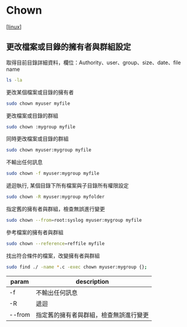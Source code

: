 # Chown
[[linux]]

## 更改檔案或目錄的擁有者與群組設定

取得目前目錄詳細資料，欄位：Authority、user、group、size、date、file name
```bash
ls -la
```

更改某個檔案或目錄的擁有者
```bash
sudo chown myuser myfile
```
更改檔案或目錄的群組
```bash
sudo chown :mygroup myfile
```
同時更改檔案或目錄的群組
```bash
sudo chown myuser:mygroup myfile
```

不輸出任何訊息
```bash
sudo chown -f myuser:mygroup myfile
```
遞迴執行, 某個目錄下所有檔案與子目錄所有權限設定
```bash
sudo chown -R myuser:mygroup myfolder
```

指定舊的擁有者與群組，檢查無誤進行變更
```bash
sudo chown --from=root:syslog myuser:mygroup myfile
```
參考檔案的擁有者與群組
```bash
sudo chown --reference=reffile myfile
```

找出符合條件的檔案，改變擁有者與群組
```bash
sudo find ./ -name *.c -exec chown myuser:mygroup {};
```

|param|description|
|--|--|
| -f|不輸出任何訊息|
| -R|遞迴|
| --from|指定舊的擁有者與群組，檢查無誤進行變更|




[//begin]: # "Autogenerated link references for markdown compatibility"
[linux]: linux.md "Linux"
[//end]: # "Autogenerated link references"